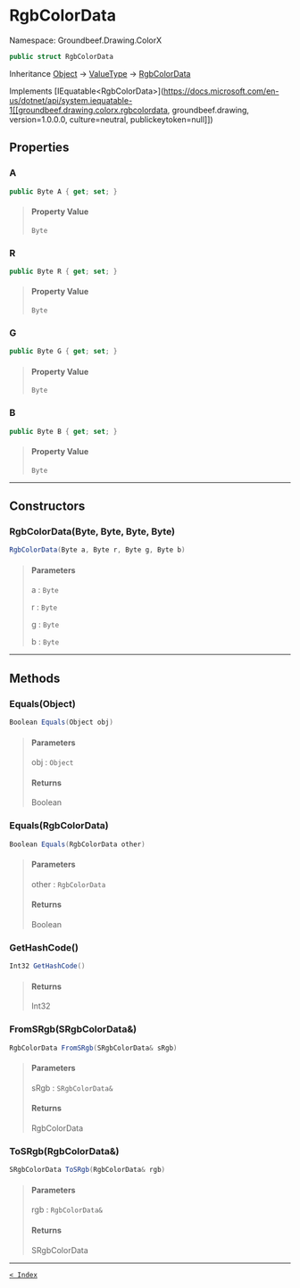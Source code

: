# RgbColorData

Namespace: Groundbeef.Drawing.ColorX

```csharp
public struct RgbColorData
```

Inheritance [Object](https://docs.microsoft.com/en-us/dotnet/api/system.object) → [ValueType](https://docs.microsoft.com/en-us/dotnet/api/system.valuetype) → [RgbColorData](RgbColorData.md)

Implements [IEquatable&lt;RgbColorData&gt;](https://docs.microsoft.com/en-us/dotnet/api/system.iequatable-1[[groundbeef.drawing.colorx.rgbcolordata, groundbeef.drawing, version=1.0.0.0, culture=neutral, publickeytoken=null]])

## Properties

### A

```csharp
public Byte A { get; set; }
```

> #### Property Value
> 
> `Byte`<br>
> 

### R

```csharp
public Byte R { get; set; }
```

> #### Property Value
> 
> `Byte`<br>
> 

### G

```csharp
public Byte G { get; set; }
```

> #### Property Value
> 
> `Byte`<br>
> 

### B

```csharp
public Byte B { get; set; }
```

> #### Property Value
> 
> `Byte`<br>
> 

---

## Constructors

### RgbColorData(Byte, Byte, Byte, Byte)

```csharp
RgbColorData(Byte a, Byte r, Byte g, Byte b)
```

> #### Parameters
> 
> a : `Byte`<br>
> 
> r : `Byte`<br>
> 
> g : `Byte`<br>
> 
> b : `Byte`<br>
> 

---

## Methods

### Equals(Object)

```csharp
Boolean Equals(Object obj)
```

> #### Parameters
> 
> obj : `Object`<br>
> 
> #### Returns
> 
> Boolean<br>
> 

### Equals(RgbColorData)

```csharp
Boolean Equals(RgbColorData other)
```

> #### Parameters
> 
> other : `RgbColorData`<br>
> 
> #### Returns
> 
> Boolean<br>
> 

### GetHashCode()

```csharp
Int32 GetHashCode()
```

> #### Returns
> 
> Int32<br>
> 

### FromSRgb(SRgbColorData&)

```csharp
RgbColorData FromSRgb(SRgbColorData& sRgb)
```

> #### Parameters
> 
> sRgb : `SRgbColorData&`<br>
> 
> #### Returns
> 
> RgbColorData<br>
> 

### ToSRgb(RgbColorData&)

```csharp
SRgbColorData ToSRgb(RgbColorData& rgb)
```

> #### Parameters
> 
> rgb : `RgbColorData&`<br>
> 
> #### Returns
> 
> SRgbColorData<br>
> 

---

[`< Index`](..\..\index.md)
